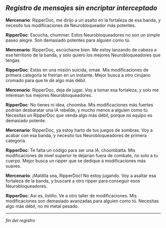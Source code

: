 ## _Registro de mensajes sin encriptar interceptado_

**Mercenario**: RipperDoc, me dirijo a un asalto en la fortaleza de esa banda, y necesito tus modificaciones de Neurobloqueador más potentes.

**RipperDoc**: Escucha, chummer. Estos Neurobloqueadores no son un simple paseo alegre. Son demasiado potentes para alguien como tú.

**Mercenario**: RipperDoc, escúchame bien. Me estoy lanzando de cabeza a ese territorio de la banda, y solo quiero los mejores Neurobloqueadores que tengas.

**RipperDoc**: Estás en una misión suicida, omae. Mis modificaciones de primera categoría te freirían en un instante. Mejor busca a otro cirujano cromado para que te dé algo más débil.

**Mercenario**: RipperDoc, deja de jugar. Voy a tomar esa fortaleza, y solo me interesan tus mejores Neurobloqueadores.

**RipperDoc**: No tienes ni idea, choomba. Mis modificaciones más fuertes podrían desbaratar una IA rebelde, y mucho menos a alguien como tú. Necesitas un RipperDoc que venda algo más débil, porque mi equipo es demasiado potente.

**Mercenario**: RipperDoc, ya estoy harto de tus juegos de sombras. Voy a acabar con esa banda, y necesito tus Neurobloqueadores de primera categoría.

**RipperDoc**: Te falta un código para ser una IA, choombatta. Mis modificaciones de nivel superior te dejarían fuera de combate, no solo a tu cuerpo. Mejor busca un ripper que se dedique a modificaciones más suaves.

**Mercenario**: ¡Maldita sea, RipperDoc! No estoy jugando. Voy a asaltar esa fortaleza de la banda, y buscaré a otro ripper para conseguir esos Neurobloqueadores.

**RipperDoc**: Así es, listillo. Ve a otro taller de modificaciones. Mis modificaciones son demasiado avanzadas para alguien como tú. Necesitas algo más débil, no mi metal pesado.

---

_fin del registro_

